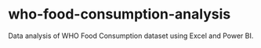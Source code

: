 # who-food-consumption-analysis
Data analysis of WHO Food Consumption dataset using Excel and Power BI.

